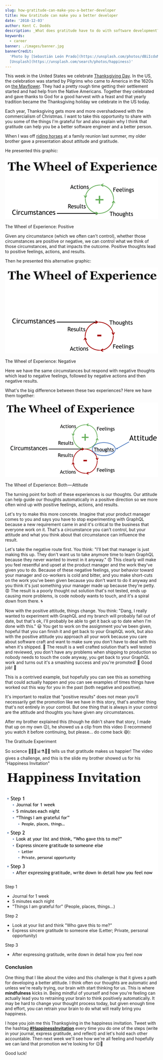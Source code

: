 ```yaml
---
slug: how-gratitude-can-make-you-a-better-developer
title: How Gratitude can make you a better developer
date: '2018-12-03'
author: Kent C. Dodds
description: _What does gratitude have to do with software development?_
keywords:
  - career
banner: ./images/banner.jpg
bannerCredit:
  'Photo by [Sebastián León Prado](https://unsplash.com/photos/dBiIcdxMWfE) on
  [Unsplash](https://unsplash.com/search/photos/happiness)'
---
```


This week in the United States we celebrate
[Thanksgiving Day](https://en.wikipedia.org/wiki/Thanksgiving). In the US, the
celebration was started by Pilgrims who came to America in the 1620s on
[the Mayflower](https://en.wikipedia.org/wiki/Mayflower). They had a pretty
rough time getting their settlement started and had help from the Native
Americans. Together they celebrated and gave thanks to God for a good harvest
with a feast and that yearly tradition became the Thanksgiving holiday we
celebrate in the US today.

Each year, Thanksgiving gets more and more overshadowed with the commercialism
of Christmas. I want to take this opportunity to share with you some of the
things I'm grateful for and also explain why I think that gratitude can help you
be a better software engineer and a better person.

When I was off
[riding horses](https://twitter.com/kentcdodds/status/1043644565041819648) at a
family reunion last summer, my older brother gave a presentation about attitude
and gratitude.

He presented this graphic:

![The Wheel of Experience: Positive](./images/0.png)

<figcaption>The Wheel of Experience: Positive</figcaption>

Given any circumstance (which we often can't control), whether those
circumstances are positive or negative, we can control what we think of those
circumstances, and that impacts the outcome. Positive thoughts lead to positive
feelings, actions, and results.

Then he presented this alternative graphic:

![The Wheel of Experience: Negative](./images/1.png)

<figcaption>The Wheel of Experience: Negative</figcaption>

Here we have the same circumstances but respond with negative thoughts which
lead to negative feelings, followed by negative actions and then negative
results.

What's the big difference between these two experiences? Here we have them
together:

![The Wheel of Experience: Both — Attitude](./images/2.png)

<figcaption>The Wheel of Experience: Both — Attitude</figcaption>

The turning point for both of these experiences is our thoughts. Our attitude
can help guide our thoughts automatically in a positive direction so we more
often wind up with positive feelings, actions, and results.

Let's try to make this more concrete. Imagine that your product manager comes to
you and says you have to stop experimenting with GraphQL because a new
requirement came in and it's critical to the business that everyone work on it.
That's a circumstance you can't control, but your attitude and what you think
about that circumstance can influence the result.

Let's take the negative route first. You think: "I'll bet that manager is just
making this up. They don't want us to take anymore time to learn GraphQL because
they never wanted to invest in it anyway." 😠 This clearly will make you feel
resentful and upset at the product manager and the work they've given you to do.
Because of these negative feelings, your behavior toward your manager and
co-workers is cold and bitter, and you make short-cuts on the work you've been
given because you don't want to do it anyway and you think it's just something
your manager made up because they're petty. 😡 The result is a poorly thought
out solution that's not tested, ends up causing more problems, is code nobody
wants to touch, and it's a spiral down from there. 🌀

Now with the positive attitude, things change. You think: "Dang, I really wanted
to experiment with GraphQL and my branch will probably fall out of date, but
that's ok, I'll probably be able to get it back up to date when I'm done with
this." 😃 You get to work on the assignment you've been given, hopeful that you
can finish it and get back to your GraphQL work, but also with the positive
attitude you approach all your work because you care about software craft and
want to make sure you don't have to deal with this when it's shipped. 🚢 The
result is a well crafted solution that's well tested and reviewed, you don't
have any problems when shipping to production so nobody needs to touch the code
anyway, you get back to your GraphQL work and turns out it's a smashing success
and you're promoted! 🥇 Good job! 👏

This is a contrived example, but hopefully you can see this as something that
could actually happen and you can see examples of times things have worked out
this way for you in the past (both negative and positive).

It's important to realize that "positive results" does not mean you'll
necessarily get the promotion like we have in this story, that's another thing
that's not entirely in your control. But one thing that is always in your
control are the attitude and thoughts you have given any circumstances.

After my brother explained this (though he didn't share that story, I made that
up on my own 😉), he showed us a clip from this video (I recommend you watch it
before continuing, but please... do come back 😅):

<figcaption>The Gratitude Experiment</figcaption>

So science 👩‍🔬🔬📊⚗️👨‍🔬 tells us that gratitude makes us happier! The video gives
a challenge, and this is the slide my brother showed us for his "Happiness
Invitation"

![Happiness Invitation](./images/3.png)

Step 1

- Journal for 1 week
- 5 minutes each night
- "Things I am grateful for" (People, places, things...)

Step 2

- Look at your list and think "Who gave this to me?"
- Express sincere gratitude to someone else (Letter; Private, personal
  opportunity)

Step 3

- After expressing gratitude, write down in detail how you feel now

### Conclusion

One thing that I like about the video and this challenge is that it gives a path
for developing a better attitude. I think often our thoughts are automatic and
unless we're really trying, our brain with start thinking for us. This is where
**mindfulness** kicks in. Being mindful of yourself and how you're feeling can
actually lead you to retraining your brain to think positively automatically. It
may be hard to change your thought process today, but given enough time and
effort, you can retrain your brain to do what will really bring you happiness.

I hope you join me this Thanksgiving in the happiness invitation. Tweet with the
hashtag
[**#HappinessInvitation**](https://twitter.com/hashtag/HappinessInvitation)
every time you do one of the steps (write in your journal, express gratitude,
and reflect) and let's hold each other accountable. Then next week we'll see how
we're all feeling and hopefully we can land that promotion we're looking for
😉🥇

Good luck!

